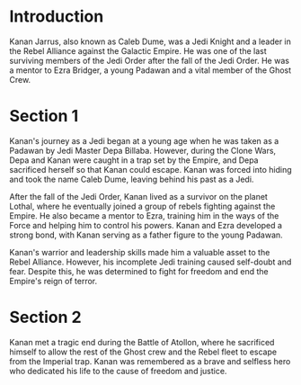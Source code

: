 # Introduction

Kanan Jarrus, also known as Caleb Dume, was a Jedi Knight and a leader in the Rebel Alliance against the Galactic Empire.
He was one of the last surviving members of the Jedi Order after the fall of the Jedi Order.
He was a mentor to Ezra Bridger, a young Padawan and a vital member of the Ghost Crew.

# Section 1

Kanan's journey as a Jedi began at a young age when he was taken as a Padawan by Jedi Master Depa Billaba.
However, during the Clone Wars, Depa and Kanan were caught in a trap set by the Empire, and Depa sacrificed herself so that Kanan could escape.
Kanan was forced into hiding and took the name Caleb Dume, leaving behind his past as a Jedi.

After the fall of the Jedi Order, Kanan lived as a survivor on the planet Lothal, where he eventually joined a group of rebels fighting against the Empire.
He also became a mentor to Ezra, training him in the ways of the Force and helping him to control his powers.
Kanan and Ezra developed a strong bond, with Kanan serving as a father figure to the young Padawan.

Kanan's warrior and leadership skills made him a valuable asset to the Rebel Alliance.
However, his incomplete Jedi training caused self-doubt and fear.
Despite this, he was determined to fight for freedom and end the Empire's reign of terror.

# Section 2

Kanan met a tragic end during the Battle of Atollon, where he sacrificed himself to allow the rest of the Ghost crew and the Rebel fleet to escape from the Imperial trap.
Kanan was remembered as a brave and selfless hero who dedicated his life to the cause of freedom and justice.
